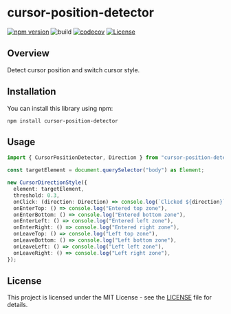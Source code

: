 # cursor-position-detector

[![npm version](https://badge.fury.io/js/cursor-position-detector.svg)](https://badge.fury.io/js/cursor-position-detector)
![build](https://github.com/ryohidaka/cursor-position-detector/workflows/Build/badge.svg)
[![codecov](https://codecov.io/gh/ryohidaka/cursor-position-detector/graph/badge.svg?token=RHP9TB2F51)](https://codecov.io/gh/ryohidaka/cursor-position-detector)
[![License](https://img.shields.io/badge/license-MIT-blue.svg)](https://opensource.org/licenses/MIT)

## Overview

Detect cursor position and switch cursor style.

## Installation

You can install this library using npm:

```shell
npm install cursor-position-detector
```

## Usage

```ts
import { CursorPositionDetector, Direction } from "cursor-position-detector";

const targetElement = document.querySelector("body") as Element;

new CursorDirectionStyle({
  element: targetElement,
  threshold: 0.3,
  onClick: (direction: Direction) => console.log(`Clicked ${direction}`),
  onEnterTop: () => console.log("Entered top zone"),
  onEnterBottom: () => console.log("Entered bottom zone"),
  onEnterLeft: () => console.log("Entered left zone"),
  onEnterRight: () => console.log("Entered right zone"),
  onLeaveTop: () => console.log("Left top zone"),
  onLeaveBottom: () => console.log("Left bottom zone"),
  onLeaveLeft: () => console.log("Left left zone"),
  onLeaveRight: () => console.log("Left right zone"),
});
```

## License

This project is licensed under the MIT License - see the [LICENSE](LICENSE) file for details.
